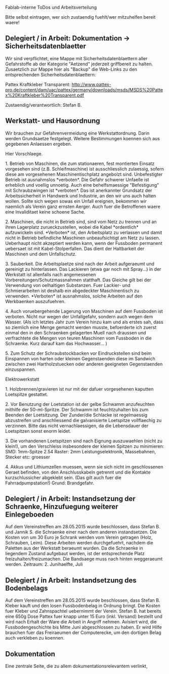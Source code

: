 Fablab-interne ToDos und Arbeitsverteilung

Bitte selbst eintragen, wer sich zustaendig fuehlt/wer mitzuhelfen
bereit waere\!

## Delegiert / in Arbeit: Dokumentation -\> Sicherheitsdatenblaetter

Wir sind verpflichtet, eine Mappe mit Sicherheitsdatenblaettern aller
Gefahrstoffe ab der Kategorie "Aetzend" jederzeit griffbereit zu halten.
Zusaetzlich zur Mappe hier als "Backup" die Web-Links zu den
entsprechenden Sicherheitsdatenblaettern:

Pattex Kraftkleber Transparent:
<http://www.pattex-pro.de/content/dam/uac/pattex/germany/downloads/msds/MSDS%20Pattex%20Kraftkleber%20Transparent.pdf>

Zustaendig/verantwortlich: Stefan B.

## Werkstatt- und Hausordnung

Wir brauchen zur Gefahrenvermeidung eine Werkstattordnung. Darin werden
Grundsaetze festgelegt. Weitere Bestimmungen koennen sich aus gegebenen
Anlaessen ergeben.

Hier Vorschlaege.

1\. Betrieb von Maschinen, die zum stationaeren, fest montierten Einsatz
vorgesehen sind (z.B. Schleifmaschine) ist ausschliesslich zulaessig,
sofern diese am vorgesehenen Maschinentischplatz angebolzt sind.
Unbefestigter Betrieb ist ausnahmslos \*verboten\*. Die Gefahr schwerer
Unfaelle ist erheblich und voellig unnoetig. Auch eine behelfsmaessige
"Befestigung" mit Schraubzwingen ist \*verboten\*. Das ist anerkannter
Grundsatz der Arbeitssicherheit in Handwerk und Industrie, an den wir
uns auch halten wollen. Sollte sich wegen sowas ein Unfall ereignen,
bekommen wir naemlich als Verein ganz ernsten Aerger. Auch fuer die
Betroffenen waere eine Invaliditaet keine schoene Sache.

2\. Maschinen, die nicht in Betrieb sind, sind vom Netz zu trennen und
an ihren Lagerplatz zurueckzustellen, wobei die Kabel \*ordentlich\*
aufzuwickeln sind. \*Verboten\* ist, den Arbeitsplatz zu verlassen und
damit nicht in Betrieb befindliche Maschinen unbeaufsichtigt am Netz zu
lassen. Ueberhaupt nicht akzeptiert werden kann, wenn der Fussboden
permanent uebersaet ist mit Kabel-Stolperfallen. Das dient der
Haltbarkeit der Maschinen und dem Unfallschutz.

3\. Sauberkeit. Die Arbeitsplaetze sind nach der Arbeit aufgeraeumt und
gereinigt zu hinterlassen. Das Lackieren (etwa gar noch mit Spray...) in
der Werkstatt ist allenfalls nach angemessenen
Vorbereitungen/Schutzmassnahmen statthaft. Das Gleiche gilt bei der
Verwendung von oelhaltigen Substanzen. Fuer Lackier- und Schmierarbeiten
ist deshalb ein abgedeckter Maschinentisch zu verwenden. \*Verboten\*
ist ausnahmslos, solche Arbeiten auf den Werkbaenken auszufuehren.

4\. Auch voruebergehende Lagerung von Maschinen auf dem Fussboden ist
verboten. Nicht nur wegen der Unfallgefahr, sondern auch wegen dem
Wasser. (Als ich letztes Jahr zum Verein hinzu kam und als erstes sah,
dass so ziemlich eine Menge gemacht werden musste, befoerderte ich
zuerst einmal den in den Schraenken gelagerten Muell nach draussen und
verfrachtete die Mengen von teuren Maschinen vom Fussboden in die
Schraenke. Kurz darauf kam das Hochwasser... )

5\. Zum Schutz der Schraubstockbacken vor Eindruckstellen sind beim
Einspannen von harten oder kleinen Gegenstaenden diese im Sandwich
zwischen zwei Hartholzstuecken oder anderen geeigneten Gegenstaenden
einzuspannen.

Elektrowerkstatt

1\. Holzbrennen/gravieren ist nur mit der dafuer vorgesehenen kaputten
Loetspitze gestattet.

2\. Vor Benutzung der Loetstation ist der gelbe Schwamm anzufeuchten
mithilfe der 50-ml-Spritze. Der Schwamm ist feuchtzuhalten bis zum
Beenden der Loetsitzung. Der Zunder/die Schlacke ist regelmaessig
abzustreifen und anschliessend die galvanisierte Loetspitze vollflaechig
zu verzinnen. Bitte das nicht vernachlaessigen, da die Lebensdauer der
Loetspitzen sonst enorm leidet.

3\. Die vorhandenen Loetspitzen sind nach Eignung auszuwaehlen (nicht zu
klein\!), um den Verschleiss insbesondere der kleinen Spitzen zu
minimieren: SMD: 1mm-Spitze 2.54 Raster: 2mm Leistungselektronik,
Massebahnen, Stecker etc: groesser

4\. Akkus und Lithiumzellen muessen, wenn sie sich nicht im
geschlossenen Geraet befinden, von den Anschlusskabeln getrennt und die
Kontakte kurzschlussicher abgeklebt sein. (Das gilt auch fuer die
Fahrradpumpstation\!) Grund: Brandgefahr.

## Delegiert / in Arbeit: Instandsetzung der Schraenke, Hinzufuegung weiterer Einlegeboeden

Auf dem Vereinstreffen am 28.05.2015 wurde beschlossen, dass Stefan B.
und Jannik S. die Schraenke einer nach dem anderen instandsetzen. Die
Kosten von um 30 Euro je Schrank werden vom Verein getragen (Holz,
Schrauben, Leim). Diese Arbeiten werden durchgefuehrt, nachdem die
Paletten aus der Werkstatt beraeumt wurden. Da die Schraenke in
liegendem Zustand aufgebaut werden, ist der entsprechende Platz
freizuhalten/freizumachen. Die Bandsaege muss nach hinten weggeraeumt
werden. Zeitraum: 2. Junihaelfte, Juli

## Delegiert / in Arbeit: Instandsetzung des Bodenbelags

Auf dem Vereinstreffen am 28.05.2015 wurde beschlossen, dass Stefan B.
Kleber kauft und den losen Fussbodenbelag in Ordnung bringt. Die Kosten
fuer Kleber und Zahnspachtel uebernimmt der Verein. Stefan B. hat
bereits eine 650g Dose Pattex fuer knapp unter 15 Euro (inkl. Versand)
bestellt und wird nach Erhalt der Ware die Arbeit in Angriff nehmen.
Avisiert wird, die Fussbodengeschichte bis Mitte Juni abgeschlossen zu
haben. Er wird Hilfe brauchen fuer das Freiraeumen der Computerecke, um
den dortigen Belag auch verkleben zu koennen.

## Dokumentation

Eine zentrale Seite, die zu allem dokumentationsrelevantem verlinkt,
